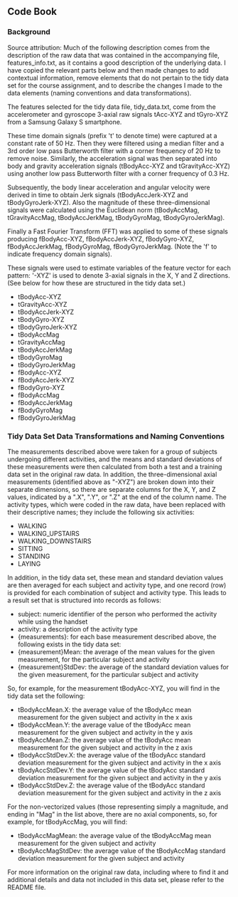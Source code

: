 ## Code Book

### Background

Source attribution: Much of the following description comes from the description of the raw data that was contained in
the accompanying file, features_info.txt, as it contains a good description of the underlying data.  I have copied the
relevant parts below and then made changes to add contextual information, remove elements that do not pertain to the tidy
data set for the course assignment, and to describe the changes I made to the data elements (naming conventions and data
transformations).

The features selected for the tidy data file, tidy_data.txt, come from the accelerometer and gyroscope 3-axial raw signals
tAcc-XYZ and tGyro-XYZ from a Samsung Galaxy S smartphone.

These time domain signals (prefix 't' to denote time) were captured at a constant rate of 50 Hz.
Then they were filtered using a median filter and a 3rd order low pass Butterworth filter with a corner frequency of 20 Hz
to remove noise. Similarly, the acceleration signal was then separated into body and gravity acceleration signals
(tBodyAcc-XYZ and tGravityAcc-XYZ) using another low pass Butterworth filter with a corner frequency of 0.3 Hz. 

Subsequently, the body linear acceleration and angular velocity were derived in time to obtain Jerk signals
(tBodyAccJerk-XYZ and tBodyGyroJerk-XYZ). Also the magnitude of these three-dimensional signals were calculated using the Euclidean norm (tBodyAccMag, tGravityAccMag, tBodyAccJerkMag, tBodyGyroMag, tBodyGyroJerkMag).

Finally a Fast Fourier Transform (FFT) was applied to some of these signals producing fBodyAcc-XYZ, fBodyAccJerk-XYZ,
fBodyGyro-XYZ, fBodyAccJerkMag, fBodyGyroMag, fBodyGyroJerkMag. (Note the 'f' to indicate frequency domain signals). 

These signals were used to estimate variables of the feature vector for each pattern: '-XYZ' is used to denote 3-axial
signals in the X, Y and Z directions. (See below for how these are structured in the tidy data set.)

* tBodyAcc-XYZ
* tGravityAcc-XYZ
* tBodyAccJerk-XYZ
* tBodyGyro-XYZ
* tBodyGyroJerk-XYZ
* tBodyAccMag
* tGravityAccMag
* tBodyAccJerkMag
* tBodyGyroMag
* tBodyGyroJerkMag
* fBodyAcc-XYZ
* fBodyAccJerk-XYZ
* fBodyGyro-XYZ
* fBodyAccMag
* fBodyAccJerkMag
* fBodyGyroMag
* fBodyGyroJerkMag

### Tidy Data Set Data Transformations and Naming Conventions

The measurements described above were taken for a group of subjects undergoing different activities, and the means and
standard deviations of these measurements were then calculated from both a test and a training data set in the original
raw data.  In addition, the three-dimensional axial measurements (identified above as "-XYZ") are broken down into their
separate dimensions, so there are separate columns for the X, Y, and Z values, indicated by a ".X", ".Y", or ".Z" at the
end of the column name.  The activity types, which were coded in the raw data, have been replaced with their descriptive
names; they include the following six activities:

* WALKING
* WALKING_UPSTAIRS
* WALKING_DOWNSTAIRS
* SITTING
* STANDING
* LAYING

In addition, in the tidy data set, these mean and standard deviation values are then averaged for each subject and activity
type, and one record (row) is provided for each combination of subject and activity type.  This leads to a result set that is 
structured into records as follows:

* subject: numeric identifier of the person who performed the activity while using the handset
* activity: a description of the activity type
* {measurements}: for each base measurement described above, the following exists in the tidy data set:
* {measurement}Mean: the average of the mean values for the given measurement, for the particular subject and activity
* {measurement}StdDev: the average of the standard deviation values for the given measurement, for the particular subject and activity

So, for example, for the measurement tBodyAcc-XYZ, you will find in the tidy data set the following:
* tBodyAccMean.X: the average value of the tBodyAcc mean measurement for the given subject and activity in the x axis
* tBodyAccMean.Y: the average value of the tBodyAcc mean measurement for the given subject and activity in the y axis
* tBodyAccMean.Z: the average value of the tBodyAcc mean measurement for the given subject and activity in the z axis
* tBodyAccStdDev.X: the average value of the tBodyAcc standard deviation measurement for the given subject and activity in the x axis
* tBodyAccStdDev.Y: the average value of the tBodyAcc standard deviation measurement for the given subject and activity in the y axis
* tBodyAccStdDev.Z: the average value of the tBodyAcc standard deviation measurement for the given subject and activity in the z axis

For the non-vectorized values (those representing simply a magnitude, and ending in "Mag" in the list above, there are no
axial components, so, for example, for tBodyAccMag, you will find:
* tBodyAccMagMean: the average value of the tBodyAccMag mean measurement for the given subject and activity
* tBodyAccMagStdDev: the average value of the tBodyAccMag standard deviation measurement for the given subject and activity

For more information on the original raw data, including where to find it and additional details and data not included in this data set, please refer to the README file.
